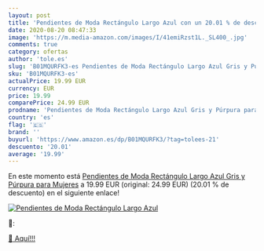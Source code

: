 ```yaml
---
layout: post
title: 'Pendientes de Moda Rectángulo Largo Azul con un 20.01 % de descuento'
date: 2020-08-20 08:47:33
image: 'https://m.media-amazon.com/images/I/41emiRzst1L._SL400_.jpg'
comments: true
category: ofertas
author: 'tole.es'
slug: 'B01MQURFK3-es Pendientes de Moda Rectángulo Largo Azul Gris y Púrpura...'
sku: 'B01MQURFK3-es'
actualPrice: 19.99 EUR
currency: EUR
price: 19.99
comparePrice: 24.99 EUR
prodname: 'Pendientes de Moda Rectángulo Largo Azul Gris y Púrpura para Mujeres'
country: 'es'
flag: '🇪🇸'
brand: ''
buyurl: 'https://www.amazon.es/dp/B01MQURFK3/?tag=tolees-21'
descuento: '20.01'
average: '19.99'
---
```


En este momento está [Pendientes de Moda Rectángulo Largo Azul Gris y Púrpura para Mujeres](https://www.amazon.es/dp/B01MQURFK3/?tag=tolees-21) a 19.99 EUR (original: 24.99 EUR) (20.01 %  de descuento) en el siguiente enlace!

[![Pendientes de Moda Rectángulo Largo Azul](https://m.media-amazon.com/images/I/41emiRzst1L._SL400_.jpg)](https://www.amazon.es/dp/B01MQURFK3/?tag=tolees-21)

🔎:


[🛒 Aquí!!!](https://www.amazon.es/dp/B01MQURFK3/?tag=tolees-21)
